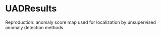 # UADResults
Reproduction: anomaly score map used for localization by unsupervised anomaly detection methods
